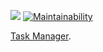 ![](https://github.com/MrAlejandro/php-project-lvl4/workflows/Task%20Manager/badge.svg?branch=master&event=push)
[![Maintainability](https://api.codeclimate.com/v1/badges/cbd0bc9078f5e37a47af/maintainability)](https://codeclimate.com/github/MrAlejandro/php-project-lvl4/maintainability)

[Task Manager](https://cryptic-taiga-44343.herokuapp.com/).
